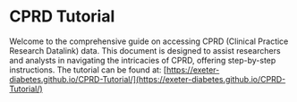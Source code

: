 # CPRD Tutorial

Welcome to the comprehensive guide on accessing CPRD (Clinical Practice Research Datalink) data. This document is designed to assist researchers and analysts in navigating the intricacies of CPRD, offering step-by-step instructions. The tutorial can be found at: [https://exeter-diabetes.github.io/CPRD-Tutorial/](https://exeter-diabetes.github.io/CPRD-Tutorial/)
